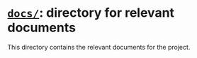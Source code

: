 # [`docs/`](./): directory for relevant documents

This directory contains the relevant documents for the project.